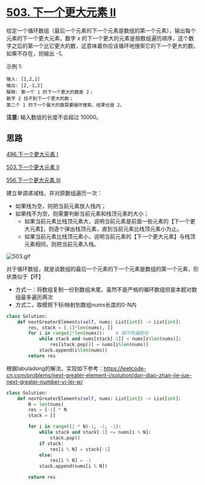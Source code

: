 

# [503. 下一个更大元素 II](https://leetcode-cn.com/problems/next-greater-element-ii/)

给定一个循环数组（最后一个元素的下一个元素是数组的第一个元素），输出每个元素的下一个更大元素。数字 x 的下一个更大的元素是按数组遍历顺序，这个数字之后的第一个比它更大的数，这意味着你应该循环地搜索它的下一个更大的数。如果不存在，则输出 -1。

示例 1:

```
输入: [1,2,1]
输出: [2,-1,2]
解释: 第一个 1 的下一个更大的数是 2；
数字 2 找不到下一个更大的数； 
第二个 1 的下一个最大的数需要循环搜索，结果也是 2。
```

**注意:** 输入数组的长度不会超过 10000。

## 思路

[496.下一个更大元素 I](https://leetcode-cn.com/problems/next-greater-element-i) 

[503.下一个更大元素 II](https://leetcode-cn.com/problems/next-greater-element-ii) 

[556.下一个更大元素 III](https://leetcode-cn.com/problems/next-greater-element-iii) 

建立单调递减栈，并对原数组遍历一次：

- 如果栈为空，则把当前元素放入栈内；
- 如果栈不为空，则需要判断当前元素和栈顶元素的大小；
  - 如果当前元素比栈顶元素大，说明当前元素是前面一些元素的【下一个更大元素】，则逐个弹出栈顶元素，直到当前元素比栈顶元素小为止。
  - 如果当前元素比栈顶元素小，说明当前元素的【下一个更大元素】与栈顶元素相同，则把当前元素入栈。

![503.gif](https://pic.leetcode-cn.com/1614996551-SXYMXC-503.gif)

对于循环数组，就是说数组的最后一个元素的下一个元素是数组的第一个元素，形状类似于【环】

- 方式一：将数组复制一份到数组末尾，虽然不是严格的循环数组但是本题对数组最多遍历两次
- 方式二，取模把下标i映射到数组nums长度的0-N内

```python
class Solution:
    def nextGreaterElements(self, nums: List[int]) -> List[int]:
        res, stack = [-1]*len(nums), []
        for i in range(2*len(nums)):	# 循环两遍数组
            while stack and nums[stack[-1]] < nums[i%len(nums)]:
                res[stack.pop()] = nums[i%len(nums)]
            stack.append(i%len(nums))
        return res
```

根据labuladong的解法，实现如下参考：https://leetcode-cn.com/problems/next-greater-element-i/solution/dan-diao-zhan-jie-jue-next-greater-number-yi-lei-w/

```python
class Solution:
    def nextGreaterElements(self, nums: List[int]) -> List[int]:
        N = len(nums)
        res = [-1] * N
        stack = []

        for i in range((2 * N)-1, -1, -1):
            while stack and stack[-1] <= nums[i % N]:
                stack.pop()
            if stack:
                res[i % N] = stack[-1]
            else:
                res[i % N] = -1
            stack.append(nums[i % N])

        return res
```


